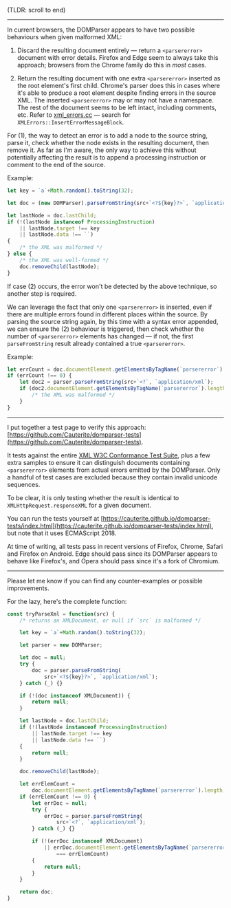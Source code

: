 (TLDR: scroll to end)

---

In current browsers, the DOMParser appears to have two possible behaviours when given malformed XML:

1. Discard the resulting document entirely — return a `<parsererror>` document with error details. Firefox and Edge seem to always take this approach; browsers from the Chrome family do this in *most* cases.

2. Return the resulting document with one extra `<parsererror>` inserted as the root element's first child. Chrome's parser does this in cases where it's able to produce a root element despite finding errors in the source XML. The inserted `<parsererror>` may or may not have a namespace. The rest of the document seems to be left intact, including comments, etc. Refer to [xml_errors.cc](https://cs.chromium.org/chromium/src/third_party/blink/renderer/core/xml/parser/xml_errors.cc) — search for `XMLErrors::InsertErrorMessageBlock`.

For (1), the way to detect an error is to add a node to the source string, parse it, check whether the node exists in the resulting document, then remove it. As far as I'm aware, the only way to achieve this without potentially affecting the result is to append a processing instruction or comment to the end of the source.

Example:

```javascript
let key = `a`+Math.random().toString(32);

let doc = (new DOMParser).parseFromString(src+`<?${key}?>`, `application/xml`);

let lastNode = doc.lastChild;
if (!(lastNode instanceof ProcessingInstruction)
	|| lastNode.target !== key
	|| lastNode.data !== ``)
{
	/* the XML was malformed */
} else {
	/* the XML was well-formed */
	doc.removeChild(lastNode);
}
```

If case (2) occurs, the error won't be detected by the above technique, so another step is required.

We can leverage the fact that only one `<parsererror>` is inserted, even if there are multiple errors found in different places within the source. By parsing the source string again, by this time with a syntax error appended, we can ensure the (2) behaviour is triggered, then check whether the number of `<parsererror>` elements has changed — if not, the first `parseFromString` result already contained a true `<parsererror>`.

Example:

```javascript
let errCount = doc.documentElement.getElementsByTagName(`parsererror`).length;
if (errCount !== 0) {
	let doc2 = parser.parseFromString(src+`<?`, `application/xml`);
	if (doc2.documentElement.getElementsByTagName(`parsererror`).length === errCount) {
		/* the XML was malformed */
	}
}
```

---

I put together a test page to verify this approach: [https://github.com/Cauterite/domparser-tests](https://github.com/Cauterite/domparser-tests).

It tests against the entire [XML W3C Conformance Test Suite](https://www.w3.org/XML/Test/xmlconf-20080827.html), plus a few extra samples to ensure it can distinguish documents containing `<parsererror>` elements from actual errors emitted by the DOMParser. Only a handful of test cases are excluded because they contain invalid unicode sequences.

To be clear, it is only testing whether the result is identical to `XMLHttpRequest.responseXML` for a given document.

You can run the tests yourself at [https://cauterite.github.io/domparser-tests/index.html](https://cauterite.github.io/domparser-tests/index.html), but note that it uses ECMAScript 2018.

At time of writing, all tests pass in recent versions of Firefox, Chrome, Safari and Firefox on Android.
Edge should pass since its DOMParser appears to behave like Firefox's, and Opera should pass since it's a fork of Chromium.

---

Please let me know if you can find any counter-examples or possible improvements.

For the lazy, here's the complete function:

```javascript
const tryParseXml = function(src) {
	/* returns an XMLDocument, or null if `src` is malformed */

	let key = `a`+Math.random().toString(32);

	let parser = new DOMParser;

	let doc = null;
	try {
		doc = parser.parseFromString(
			src+`<?${key}?>`, `application/xml`);
	} catch (_) {}

	if (!(doc instanceof XMLDocument)) {
		return null;
	}

	let lastNode = doc.lastChild;
	if (!(lastNode instanceof ProcessingInstruction)
		|| lastNode.target !== key
		|| lastNode.data !== ``)
	{
		return null;
	}

	doc.removeChild(lastNode);

	let errElemCount =
		doc.documentElement.getElementsByTagName(`parsererror`).length;
	if (errElemCount !== 0) {
		let errDoc = null;
		try {
			errDoc = parser.parseFromString(
				src+`<?`, `application/xml`);
		} catch (_) {}

		if (!(errDoc instanceof XMLDocument)
			|| errDoc.documentElement.getElementsByTagName(`parsererror`).length
				=== errElemCount)
		{
			return null;
		}
	}

	return doc;
}
```

